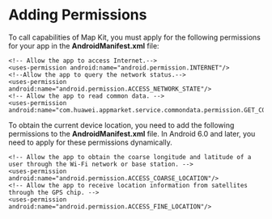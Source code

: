 # Adding Permissions<a name="EN-US_TOPIC_0000001145523601"></a>

To call capabilities of Map Kit, you must apply for the following permissions for your app in the  **AndroidManifest.xml**  file:

```
<!-- Allow the app to access Internet.-->
<uses-permission android:name="android.permission.INTERNET"/>
<!--Allow the app to query the network status.-->
<uses-permission android:name="android.permission.ACCESS_NETWORK_STATE"/>
<!-- Allow the app to read common data. -->
<uses-permission android:name="com.huawei.appmarket.service.commondata.permission.GET_COMMON_DATA"/>
```

To obtain the current device location, you need to add the following permissions to the  **AndroidManifest.xml**  file. In Android 6.0 and later, you need to apply for these permissions dynamically.

```
<!-- Allow the app to obtain the coarse longitude and latitude of a user through the Wi-Fi network or base station. -->
<uses-permission android:name="android.permission.ACCESS_COARSE_LOCATION"/>
<!-- Allow the app to receive location information from satellites through the GPS chip. -->
<uses-permission android:name="android.permission.ACCESS_FINE_LOCATION"/>
```

